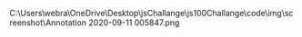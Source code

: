 C:\Users\webra\OneDrive\Desktop\jsChallange\js100Challange\code\img\screenshot\Annotation 2020-09-11 005847.png